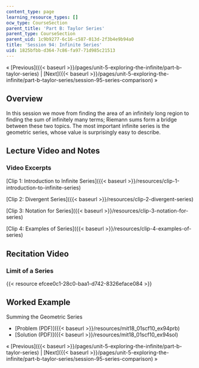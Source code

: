 ```yaml
---
content_type: page
learning_resource_types: []
ocw_type: CourseSection
parent_title: 'Part B: Taylor Series'
parent_type: CourseSection
parent_uid: 1c9b9277-6c16-c587-013d-2f3b4e9b94a0
title: 'Session 94: Infinite Series'
uid: 1825bfbb-d364-7c86-fa97-71d985c21513
---
```


« [Previous]({{< baseurl >}}/pages/unit-5-exploring-the-infinite/part-b-taylor-series) | [Next]({{< baseurl >}}/pages/unit-5-exploring-the-infinite/part-b-taylor-series/session-95-series-comparison) »

Overview
--------

In this session we move from finding the area of an infinitely long region to finding the sum of infinitely many terms; Riemann sums form a bridge between these two topics. The most important infinite series is the geometric series, whose value is surprisingly easy to describe.

Lecture Video and Notes
-----------------------

### Video Excerpts

[Clip 1: Introduction to Inﬁnite Series]({{< baseurl >}}/resources/clip-1-introduction-to-infinite-series)

[Clip 2: Divergent Series]({{< baseurl >}}/resources/clip-2-divergent-series)

[Clip 3: Notation for Series]({{< baseurl >}}/resources/clip-3-notation-for-series)

[Clip 4: Examples of Series]({{< baseurl >}}/resources/clip-4-examples-of-series)

Recitation Video
----------------

### Limit of a Series

{{< resource efcee0c1-28c0-baa1-d742-8326eface084 >}}

Worked Example
--------------

Summing the Geometric Series

*   [Problem (PDF)]({{< baseurl >}}/resources/mit18_01scf10_ex94prb)
*   [Solution (PDF)]({{< baseurl >}}/resources/mit18_01scf10_ex94sol)

« [Previous]({{< baseurl >}}/pages/unit-5-exploring-the-infinite/part-b-taylor-series) | [Next]({{< baseurl >}}/pages/unit-5-exploring-the-infinite/part-b-taylor-series/session-95-series-comparison) »
